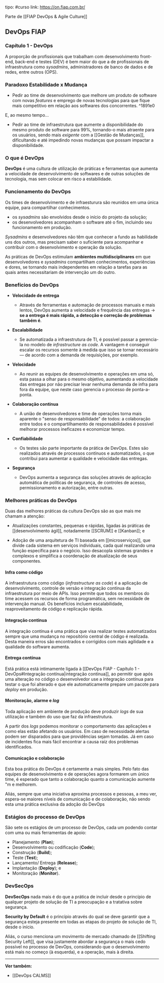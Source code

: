 tipo: #curso
link: https://on.fiap.com.br/

Parte de [[FIAP DevOps & Agile Culture]]

## DevOps FIAP 

### Capítulo 1 -  DevOps

A proporção de profissionais que trabalham com desenvolvimento front-end, back-end e testes (DEV) é bem maior do que a de profissionais de infraestrutura como *sysadmins*, administradores de banco de dados e de redes, entre outros (OPS).

### Paradoxo Estabilidade x Mudança

- Pedir ao time de desenvolvimento que melhore um produto de software com novas *features* e emprego de novas tecnologias para que fique mais competitivo em relação aos softwares dos concorrentes. ^1891e0

E, ao mesmo tempo...

- Pedir ao time de infraestrutura que aumente a disponibilidade do mesmo produto de software para 99%, tornando-o mais atraente para os usuários, sendo mais *exigente* com a [[Gestão de Mudanças]], dificultando e até impedindo novas mudanças que possam impactar a disponibilidade.

### O que é DevOps

**DevOps** é uma cultura de utilização de práticas e ferramentas que aumenta a velocidade de desenvolvimento de softwares e de outras soluções de tecnologia, mas sem colocar em risco a estabilidade.

### Funcionamento do DevOps

Os times de desenvolvimento e de infraesturura são reunidos em uma única equipe, para compartilhar conhecimentos.

- os *sysadmins* são envolvidos desde o início do projeto da solução;
- os desenvolvedores acompanham o software até o fim, incluindo seu funcionamento em produção.

*Sysadmins* e desenvolvedores não têm que conhecer a fundo as habilidade uns dos outros, mas precisam saber o suficiente para acompanhar e contribuir com o desenvolvimento e operação da solução.

As práticas de DevOps estimulam **ambientes multidisciplinares** em que desenvolvedores e *sysadmins* compartilham conhecimentos, experiências e dores, se tornando mais independentes em relação a tarefas para as quais antes necessitariam de intervenção um do outro.

### Benefícios do DevOps

- **Velocidade de entrega**
	- Através de ferramentas e automação de processos manuais e mais lentos, DevOps aumenta a velocidade e frequência das entregas → **se a entrega é mais rápida, a detecção e correção de problemas também é**.

- **Escalabilidade**
	- Se automatizada a infraestrutura de TI, é possível passar a gerencia-la no modelo de *infrastructure as code*. A vantagem é conseguir escalar os recursos somente à medida que isso se tornar necessário — de acordo com a demanda de requisições, por exemplo.
	
- **Velocidade**
	- Ao reunir as equipes de desenvolvimento e operações em uma só, esta passa a olhar para o mesmo objetivo, aumentando a velocidade das entregas por não precisar levar nenhuma demanda de infra para fora da equipe, que neste caso gerencia o processo de ponta-a-ponta.

- **Colaboração contínua**
	- A união de desenvolvedores e time de operações torna mais aparente o "senso de responsabilidade" de todos: a colaboração entre todos e o compartilhamento de responsabilidades é possível melhorar processos ineficazes e economizar tempo.
	
- **Confiabilidade**
	- Os testes são parte importante da prática de DevOps. Estes são realizados através de processos contínuos e automatizados, o que contribui para aumentar a qualidade e velocidade das entregas.
	
- **Segurança**
	- DevOps aumenta a segurança das soluções através de aplicação automática de políticas de segurança, de controles de acesso, permissionamento e autorização, entre outras.
	
### Melhores práticas do DevOps

Duas das melhores práticas da cultura DevOps são as que mais me chamam a atenção: 

- Atualizações constantes, pequenas e rápidas, ligadas às práticas de [[desenvolvimento ágil]], notadamente [[SCRUM]] e [[Kanban]]; e

- Adoção de uma arquitetura de TI baseada em [[microserviços]], que  divide cada sistema em serviços individuais, cada qual realizando uma função específica para o negócio. Isso desacopla sistemas grandes e complexos e simplifica a coordenação de atualização de seus componentes.

#### Infra como código

A infraestrutura como código (*infrastructure as code*) é a aplicação de desenvolvimento, controle de versão e integração contínua da infraestrutura por meio de APIs. Isso permite que todos os membros do time acessem os recursos de forma programática, sem necessidade de intervenção manual. Os benefícios incluem escalabilidade, reaproveitamento de código e replicação rápida.

#### Integração contínua 

A integração contínua é uma prática que visa realizar testes automatizados  sempre que uma mudança no repositório central de código é realizada. Desta maneira erros são encontrados e corrigidos com mais agilidade e a qualidade do software aumenta.

#### Entrega contínua 

Está prática está intimamente ligada à [[DevOps FIAP - Capítulo 1 -  DevOps#Integração contínua|integração contínua]], ao permitir que após uma alteração no código o desenvolvedor use a integração contínua para testar o que foi alterado e que ele automaticamente prepare um pacote para *deploy* em produção.

#### Monitoração, alarme e *log*

Toda aplicação em ambiente de produção deve produzir *logs* de sua utilização e também do uso que faz da infraestrutura.

A partir dos *logs* podemos monitorar o comportamento das aplicações e como elas estão afetando os usuários. Em caso de necessidade alertas podem ser disparados para que providências sejam tomadas. Já em caso de incidentes fica mais fácil encontrar a causa raiz dos problemas identificados.

#### Comunicação e colaboração

Esta boa prática do DevOps é certamente a mais simples. Pelo fato das equipes de desenvolvimento e de operações agora formarem um único time, é esperado que tanto a colaboração quanto a comunicação aumente "m e melhorem.

Aliás, sempre que uma iniciativa aproxima processos e pessoas, a meu ver, espera-se maiores níveis de comunicação e de colaboração, não sendo esta uma prática exclusiva da adoção do DevOps

### Estágios do processo de DevOps

São sete os estágios de um processo de DevOps, cada um podendo contar com uma ou mais ferramentas de apoio:

- Planejamento (**Plan**);
- Desenvolvimento ou codificação (**Code**);
- Construção (**Build**);
- Teste (**Test**);
- Lançamento/ Entrega (**Release**);
- Implantação (**Deploy**); e
- Monitoração (**Monitor**).

### DevSecOps

**DevSecOps** nada mais é do que a prática de incluir desde o princípio de qualquer projeto de solução de TI a preocupação e a tratativa sobre segurança.

**Security by Default** é o princípio através do qual se deve garantir que a segurança esteja presente em todas as etapas do projeto de solução de TI, desde o início.

Aliás, o curso menciona um movimento de mercado chamado de [[Shifting Security Left]], que visa justamente abordar a segurança o mais cedo possível no processo de DevOps, considerando que o desenvolvimento está mais no começo (à esquerda), e a operação, mais à direita.

---
**Ver também:**
- [[DevOps CALMS]]